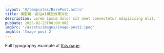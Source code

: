 ```yaml
---
layout: '@/templates/BasePost.astro'
title: 模型篇：前沿AI模型效果对比
description: Lorem ipsum dolor sit amet consectetur adipisicing elit. Tenetur vero esse non molestias eos excepturi.
pubDate: 2025-02-23T00:00:00Z
imgSrc: '/assets/images/image-post2.jpeg'
imgAlt: 'Image post 2'
---
```


Full typography example at [this page](../sixth-post/).
